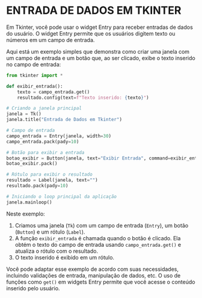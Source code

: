 # ENTRADA DE DADOS EM TKINTER
Em Tkinter, você pode usar o widget Entry para receber entradas de dados do usuário. O widget Entry permite que os usuários digitem texto ou números em um campo de entrada.

Aqui está um exemplo simples que demonstra como criar uma janela com um campo de entrada e um botão que, ao ser clicado, exibe o texto inserido no campo de entrada:

```python
from tkinter import *

def exibir_entrada():
    texto = campo_entrada.get()
    resultado.config(text=f"Texto inserido: {texto}")

# Criando a janela principal
janela = Tk()
janela.title("Entrada de Dados em Tkinter")

# Campo de entrada
campo_entrada = Entry(janela, width=30)
campo_entrada.pack(pady=10)

# Botão para exibir a entrada
botao_exibir = Button(janela, text="Exibir Entrada", command=exibir_entrada)
botao_exibir.pack()

# Rótulo para exibir o resultado
resultado = Label(janela, text="")
resultado.pack(pady=10)

# Iniciando o loop principal da aplicação
janela.mainloop()
```

Neste exemplo:

1. Criamos uma janela (`Tk`) com um campo de entrada (`Entry`), um botão (`Button`) e um rótulo (`Label`).
2. A função `exibir_entrada` é chamada quando o botão é clicado. Ela obtém o texto do campo de entrada usando `campo_entrada.get()` e atualiza o rótulo com o resultado.
3. O texto inserido é exibido em um rótulo.

Você pode adaptar esse exemplo de acordo com suas necessidades, incluindo validações de entrada, manipulação de dados, etc. O uso de funções como `get()` em widgets Entry permite que você acesse o conteúdo inserido pelo usuário.
